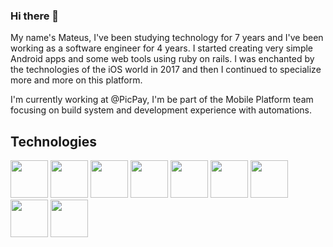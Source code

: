 ### Hi there 👋

My name's Mateus, I've been studying technology for 7 years and I've been working as a software engineer for 4 years. I started creating very simple Android apps and some web tools using ruby on rails. I was enchanted by the technologies of the iOS world in 2017 and then I continued to specialize more and more on this platform. 

I'm currently working at @PicPay, I'm be part of the Mobile Platform team focusing on build system and development experience with automations.

## Technologies
<p float="left">
  <img src="https://cdn.jsdelivr.net/gh/devicons/devicon/icons/swift/swift-original.svg" width="60" height="60"/>
  <img src="https://cdn.jsdelivr.net/gh/devicons/devicon/icons/objectivec/objectivec-plain.svg" width="60" height="60"/>
  <img src="https://cdn.jsdelivr.net/gh/devicons/devicon/icons/bash/bash-original.svg" width="60" height="60"/>
  <img src="https://upload.wikimedia.org/wikipedia/en/thumb/7/7d/Bazel_logo.svg/2048px-Bazel_logo.svg.png" width="60" height="60"/>
  <img src="https://cdn.jsdelivr.net/gh/devicons/devicon/icons/git/git-original.svg" width="60" height="60"/>
  <img src="https://cdn.jsdelivr.net/gh/devicons/devicon/icons/vim/vim-original.svg" width="60" height="60"/>
  <img src="https://cdn.jsdelivr.net/gh/devicons/devicon/icons/ruby/ruby-original.svg" width="60" height="60"/>
  <img src="https://static-00.iconduck.com/assets.00/fastlane-icon-512x495-lmuhwr6f.png" width="60" height="60">
  <img src="https://cdn.jsdelivr.net/gh/devicons/devicon/icons/firebase/firebase-plain.svg" width="60" height="60"/>
</p>
